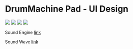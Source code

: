# DrumMachine Pad - UI Design


<html>

<img src="https://media.giphy.com/media/xT9IgHCeTBBnAUbWtG/giphy.gif">
<img src="https://media.giphy.com/media/3o7aDfEaVcnqhzIioU/giphy.gif">
<img src="https://media.giphy.com/media/3o7aCW3fCVs0KvLQPu/giphy.gif">
<img src="https://media.giphy.com/media/3ohhwiGkenU5hJGr3W/giphy.gif">

Sound Engine <a href="https://github.com/tyrionchiang/DrumMachine">link</a>

Sound Wave <a href="https://github.com/tyrionchiang/waveView">link</a>

</html>

